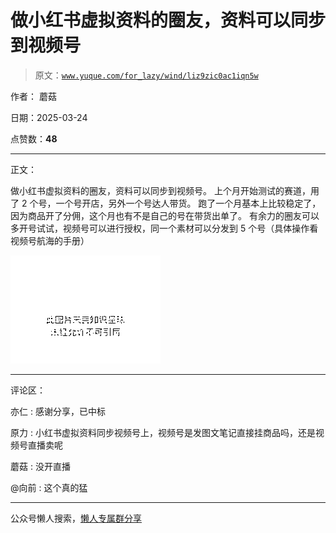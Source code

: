 # 做小红书虚拟资料的圈友，资料可以同步到视频号

> 原文：[`www.yuque.com/for_lazy/wind/liz9zic0ac1iqn5w`](https://www.yuque.com/for_lazy/wind/liz9zic0ac1iqn5w)

作者： 蘑菇

日期：2025-03-24

点赞数：**48**

* * *

正文：

做小红书虚拟资料的圈友，资料可以同步到视频号。 上个月开始测试的赛道，用了 2 个号，一个号开店，另外一个号达人带货。
跑了一个月基本上比较稳定了，因为商品开了分佣，这个月也有不是自己的号在带货出单了。
有余力的圈友可以多开号试试，视频号可以进行授权，同一个素材可以分发到 5 个号（具体操作看视频号航海的手册）

![](img/4168da02b762a824280723004c4a1a2a.png "None")

* * *

评论区：

亦仁 : 感谢分享，已中标

原力 : 小红书虚拟资料同步视频号上，视频号是发图文笔记直接挂商品吗，还是视频号直播卖呢

蘑菇 : 没开直播

@向前 : 这个真的猛

* * *

公众号懒人搜索，[懒人专属群分享](https://lazybook.fun/#/blog/group)